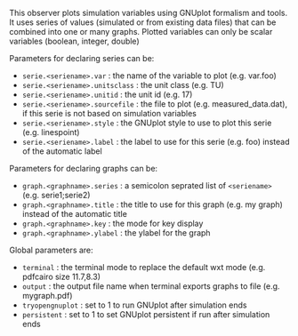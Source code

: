 This observer plots simulation variables using GNUplot formalism and tools. 
It uses series of values (simulated or from existing data files) that can be combined into one or many graphs.
Plotted variables can only be scalar variables (boolean, integer, double)  

Parameters for declaring series can be:

* `serie.<seriename>.var` : the name of the variable to plot (e.g. var.foo)
* `serie.<seriename>.unitsclass` : the unit class (e.g. TU)
* `serie.<seriename>.unitid` : the unit id (e.g. 17)
* `serie.<seriename>.sourcefile` : the file to plot (e.g. measured_data.dat), if this serie is not based on simulation variables
* `serie.<seriename>.style` : the GNUplot style to use to plot this serie (e.g. linespoint)
* `serie.<seriename>.label` : the label to use for this serie (e.g. foo) instead of the automatic label

Parameters for declaring graphs can be:

* `graph.<graphname>.series` : a semicolon seprated list of `<seriename>` (e.g. serie1;serie2)
* `graph.<graphname>.title` : the title to use for this graph (e.g. my graph) instead of the automatic title
* `graph.<graphname>.key` : the mode for key display
* `graph.<graphname>.ylabel` : the ylabel for the graph

Global parameters are:

* `terminal` : the terminal mode to replace the default wxt mode (e.g. pdfcairo size 11.7,8.3)
* `output` : the output file name when terminal exports graphs to file (e.g. mygraph.pdf)
* `tryopengnuplot` : set to 1 to run GNUplot after simulation ends
* `persistent` : set to 1 to set GNUplot persistent if run after simulation ends
